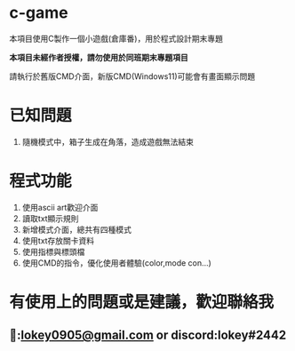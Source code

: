# c-game
本項目使用C製作一個小遊戲(倉庫番)，用於程式設計期末專題

**本項目未經作者授權，請勿使用於同班期末專題項目**

請執行於舊版CMD介面，新版CMD(Windows11)可能會有畫面顯示問題

# 已知問題
1. 隨機模式中，箱子生成在角落，造成遊戲無法結束

# 程式功能
1. 使用ascii art歡迎介面
2. 讀取txt顯示規則
3. 新增模式介面，總共有四種模式
4. 使用txt存放關卡資料
5. 使用指標與標頭檔
6. 使用CMD的指令，優化使用者體驗(color,mode con...)

# 有使用上的問題或是建議，歡迎聯絡我
## 📧:lokey0905@gmail.com or discord:lokey#2442
